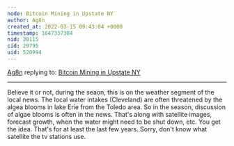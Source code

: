 ```yaml
---
node: Bitcoin Mining in Upstate NY
author: Ag8n
created_at: 2022-03-15 09:43:04 +0000
timestamp: 1647337384
nid: 30115
cid: 29795
uid: 520994
---
```




[Ag8n](../profile/Ag8n) replying to: [Bitcoin Mining in Upstate NY](../notes/marinaraHQ/03-10-2022/bitcoin-mining-in-upstate-ny)

----
Believe it or not, during the seaon, this is on the weather segment of the local news.  The local water intakes (Cleveland) are often threatened by the algea blooms in lake Erie from the Toledo area.  So in the season, discussion of algae blooms is often in the news.  That's along with satellite images, forecast growth, when the water might need to be shut down, etc.  You get the idea.  That's  for at least the last few years.  Sorry, don't know what satellite the tv stations use.